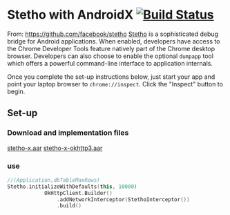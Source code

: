 # Stetho with AndroidX [![Build Status](https://travis-ci.org/facebook/stetho.svg?branch=master)](https://travis-ci.org/facebook/stetho)
From: https://github.com/facebook/stetho
[Stetho](https://facebook.github.io/stetho) is a sophisticated debug bridge for Android applications. When enabled,
developers have access to the Chrome Developer Tools feature natively part of
the Chrome desktop browser. Developers can also choose to enable the optional
`dumpapp` tool which offers a powerful command-line interface to application
internals.

Once you complete the set-up instructions below, just start your app and point
your laptop browser to `chrome://inspect`.  Click the "Inspect" button to
begin.

## Set-up

### Download and implementation files
[stetho-x.aar](https://github.com/wert3232/stetho-x/raw/master/out/stetho-x.aar) 
[stetho-x-okhttp3.aar](https://github.com/wert3232/stetho-x/raw/master/out/stetho-x-okhttp3.aar) 

### use
```kotlin
//(Application,dbTableMaxRows)
Stetho.initializeWithDefaults(this, 10000)
            OkHttpClient.Builder()
                .addNetworkInterceptor(StethoInterceptor())
                .build()
